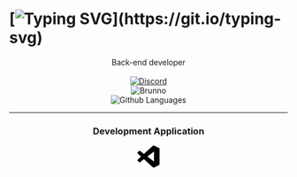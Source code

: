 
# [![Typing SVG](https://readme-typing-svg.herokuapp.com?color=080706&lines=Hi,+How+can+i+help+you+today+?)](https://git.io/typing-svg)
<p align="center">
Back-end developer
<br><br>
<a href="https://discord.com/users/982336501599830067" target="_blank">
<img width="45%" src="https://lanyard.cnrad.dev/api/982336501599830067?theme=dark&bg=151515&borderRadius=5px" alt="Discord"/>
</a>
<br>
                    <img src="https://github-readme-stats.vercel.app/api?username=devMOVE&show_icons=true&theme=dark&hide_border=true&layout=compact&include_all_commits=true&count_private=true,contribs" alt="Brunno" />

<br>
        <img width="38%" src="https://github-readme-stats.vercel.app/api/top-langs?username=devMOVE&theme=dark&hide_border=true&layout=compact&langs_count=7" alt="Github Languages" />

</p>

<hr>

<h3 align="center">Development Application</h3>

<p align="center"> <a href="https://code.visualstudio.com" target="_blank" rel="noreferrer"> <img src="https://raw.githubusercontent.com/devicons/devicon/55609aa5bd817ff167afce0d965585c92040787a/icons/vscode/vscode-plain.svg" alt="vscode" width="40" 
</p>
 </a> </p>   


